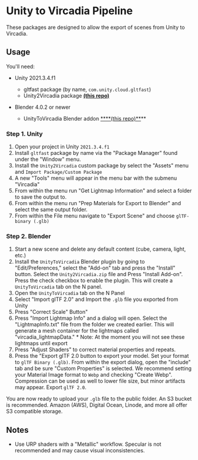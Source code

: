 # Unity to Vircadia Pipeline

These packages are designed to allow the export of scenes from Unity to Vircadia.

## Usage

You'll need:

- Unity 2021.3.4.f1
  
  - gltfast package (by name, `com.unity.cloud.gltfast`)
  - Unity2Vircadia package **[(this repo)](https://github.com/vircadia/unity-to-vircadia-pipeline/blob/master/dist/Unity2Vircadia_v1.0.0.unitypackage)**

- Blender 4.0.2 or newer
  
  - UnityToVircadia Blender addon [****(this repo)**](https://github.com/vircadia/unity-to-vircadia-pipeline/blob/master/dist/UnityToVircadia_BlenderAddon_v1.0.0.zip)**

### Step 1. Unity

1. Open your project in Unity `2021.3.4.f1`
2. Install `gltfast` package by name via the "Package Manager" found under the "Window" menu.
3. Install the `Unity2Vircadia` custom package by select the "Assets" menu and `Import Package/Custom Package`
4. A new "Tools" menu will appear in the menu bar with the submenu "Vircadia"
5. From within the menu run "Get Lightmap Information" and select a folder to save the output to.
6. From within the menu run "Prep Materials for Export to Blender" and select the same output folder.
7. From within the File menu navigate to "Export Scene" and choose `glTF-binary (.glb)`

### Step 2. Blender

1. Start a new scene and delete any default content (cube, camera, light, etc.)
2. Install the `UnityToVircadia` Blender plugin by going to "Edit/Preferences," select the "Add-on" tab and press the "Install" button. Select the `Unity2Vircadia.zip` file and Press "Install Add-on". Press the check checkbox to enable the plugin. This will create a `UnityToVircadia` tab on the N panel.
3. Open the `UnityToVircadia` tab on the N Panel
4. Select "Import glTF 2.0" and Import the `.glb` file you exported from Unity
5. Press "Correct Scale" Button"
6. Press "Import Lightmap Info" and a dialog will open. Select the "LightmapInfo.txt" file from the folder we created earlier. This will generate a mesh container for the lightmaps called "vircadia_lightmapData." \* Note: At the moment you will not see these lightmaps until export
7. Press "Adjust Shaders" to correct material properties and repeats.
8. Press the "Export glTF 2.0 button to export your model. Set your format to `glTF Binary (.glb)`. From within the export dialog, open the "include" tab and be sure "Custom Properties" is selected. We recommend setting your Material Image format to `Webp` and checking "Create Webp". Compression can be used as well to lower file size, but minor artifacts may appear. Export `glTF 2.0`.

You are now ready to upload your `.glb` file to the public folder. An S3 bucket is recommended. Amazon (AWS), Digital Ocean, Linode, and more all offer S3 compatible storage.

## Notes

- Use URP shaders with a "Metallic" workflow. Specular is not recommended and may cause visual inconsistencies.
